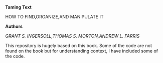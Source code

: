 **Taming Text**

HOW TO FIND,ORGANIZE,AND MANIPULATE IT

**Authors**

_GRANT S. INGERSOLL,THOMAS S. MORTON,ANDREW L. FARRIS_

This repository is hugely based on this book.
Some of the code are not found on the book but for understanding context, I have included some of the code.
